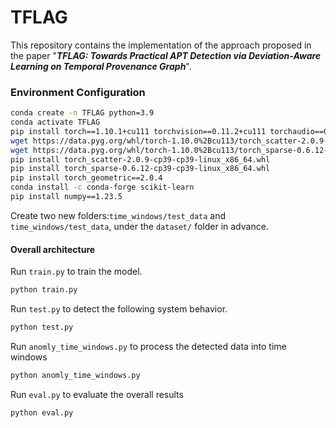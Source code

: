 # TFLAG
This repository contains the implementation of the approach proposed in the paper "***TFLAG: Towards Practical APT Detection via Deviation-Aware Learning on Temporal Provenance Graph***".

### Environment Configuration

```Bash
conda create -n TFLAG python=3.9
conda activate TFLAG
pip install torch==1.10.1+cu111 torchvision==0.11.2+cu111 torchaudio==0.10.1 -f https://download.pytorch.org/whl/cu111/torch_stable.html
wget https://data.pyg.org/whl/torch-1.10.0%2Bcu113/torch_scatter-2.0.9-cp39-cp39-linux_x86_64.whl
wget https://data.pyg.org/whl/torch-1.10.0%2Bcu113/torch_sparse-0.6.12-cp39-cp39-linux_x86_64.whl
pip install torch_scatter-2.0.9-cp39-cp39-linux_x86_64.whl
pip install torch_sparse-0.6.12-cp39-cp39-linux_x86_64.whl
pip install torch_geometric==2.0.4
conda install -c conda-forge scikit-learn
pip install numpy==1.23.5

```

Create two new folders:`time_windows/test_data` and `time_windows/test_data`, under the `dataset/` folder in advance.

#### Overall architecture

Run `train.py` to train the model.
```Bash
python train.py
```
Run `test.py` to detect the following system behavior.
```Bash
python test.py
```
Run `anomly_time_windows.py` to process the detected data into time windows
```Bash
python anomly_time_windows.py
```
Run `eval.py` to evaluate the overall results
```Bash
python eval.py
```



